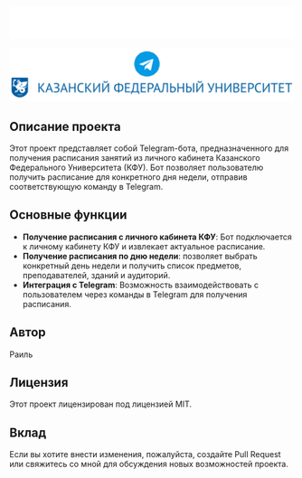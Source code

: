 <p align="center">
  <img src="image/animated-title.svg" alt="Расписание KFU – Telegram Бот">
</p>

![kfu_logo_l_rus_1_.png](image%2Fkfu_logo_l_rus_1_.png)
## Описание проекта

Этот проект представляет собой Telegram-бота, предназначенного для получения расписания занятий из личного кабинета Казанского Федерального Университета (КФУ). Бот позволяет пользователю получить расписание для конкретного дня недели, отправив соответствующую команду в Telegram.

## Основные функции

- **Получение расписания с личного кабинета КФУ**: Бот подключается к личному кабинету КФУ и извлекает актуальное расписание.
- **Получение расписания по дню недели**: позволяет выбрать конкретный день недели и получить список предметов, преподавателей, зданий и аудиторий.
- **Интеграция с Telegram**: Возможность взаимодействовать с пользователем через команды в Telegram для получения расписания.


## Автор
Раиль

## Лицензия
Этот проект лицензирован под лицензией MIT.

## Вклад
Если вы хотите внести изменения, пожалуйста, создайте Pull Request или свяжитесь со мной для обсуждения новых возможностей проекта.
